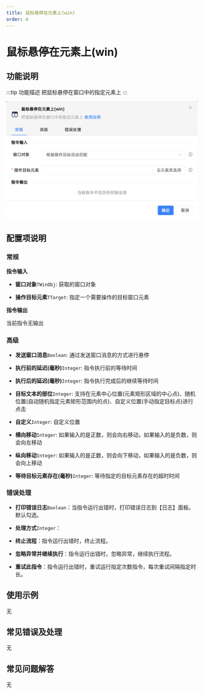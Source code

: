 ```yaml
---
title: 鼠标悬停在元素上(win)
order: 4
---
```


# 鼠标悬停在元素上(win)

## 功能说明

:::tip 功能描述
把鼠标悬停在窗口中的指定元素上
:::

![鼠标悬停在元素上(win)](../../assets/鼠标悬停在元素上(win)_command.png)

## 配置项说明

### 常规

**指令输入**

- **窗口对象**`TWinObj`: 获取的窗口对象

- **操作目标元素**`TTarget`: 指定一个需要操作的目标窗口元素


**指令输出**

当前指令无输出

### 高级

- **发送窗口消息**`Boolean`: 通过发送窗口消息的方式进行悬停

- **执行前的延迟(毫秒)**`Integer`: 指令执行前的等待时间

- **执行后的延迟(毫秒)**`Integer`: 指令执行完成后的继续等待时间

- **目标文本的部位**`Integer`: 支持在元素中心位置(元素矩形区域的中心点)、随机位置(自动随机指定元素矩形范围内的点)、自定义位置(手动指定目标点)进行点击

- **自定义**`Integer`: 自定义位置

- **横向移动**`Integer`: 如果输入的是正数，则会向右移动，如果输入的是负数，则会向左移动

- **纵向移动**`Integer`: 如果输入的是正数，则会向下移动，如果输入的是负数，则会向上移动

- **等待目标元素存在(毫秒)**`Integer`: 等待指定的目标元素存在的超时时间

### 错误处理

- **打印错误日志**`Boolean`：当指令运行出错时，打印错误日志到【日志】面板。默认勾选。

- **处理方式**`Integer`：

 - **终止流程**：指令运行出错时，终止流程。

 - **忽略异常并继续执行**：指令运行出错时，忽略异常，继续执行流程。

 - **重试此指令**：指令运行出错时，重试运行指定次数指令，每次重试间隔指定时长。

## 使用示例
无

## 常见错误及处理

无

## 常见问题解答

无

